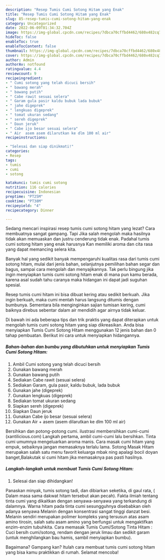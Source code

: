 ```yaml
---
description: "Resep Tumis Cumi Sotong Hitam yang Enak"
title: "Resep Tumis Cumi Sotong Hitam yang Enak"
slug: 85-resep-tumis-cumi-sotong-hitam-yang-enak
category: Uncategorized
date: 2022-06-09T01:34:32.704Z
image: https://img-global.cpcdn.com/recipes/7dbca70cffbd4462/680x482cq70/tumis-cumi-sotong-hitam-foto-resep-utama.jpg
hideToc: false
enableToc: true
enableTocContent: false
thumbnail: https://img-global.cpcdn.com/recipes/7dbca70cffbd4462/680x482cq70/tumis-cumi-sotong-hitam-foto-resep-utama.jpg
cover: https://img-global.cpcdn.com/recipes/7dbca70cffbd4462/680x482cq70/tumis-cumi-sotong-hitam-foto-resep-utama.jpg
author: Admin
authorAv: notfound
ratingvalue: 4.4
reviewcount: 9
recipeingredient:
- " Cumi sotong yang telah dicuci bersih"
- " bawang merah"
- " bawang putih"
- " Cabe rawit sesuai selera"
- " Garam gula pasir kaldu bubuk lada bubuk"
- " jahe digeprek"
- " lengkuas digeprek"
- " tomat ukuran sedang"
- " sereh digeprek"
- " Daun jeruk"
- " Cabe ijo besar sesuai selera"
- " Air  asem asem dilarutkan ke dlm 100 ml air"
recipeinstructions:

- "Selesai dan siap dinikmati!"
categories:
- Resep
tags:
- tumis
- cumi
- sotong

katakunci: tumis cumi sotong 
nutrition: 116 calories
recipecuisine: Indonesian
preptime: "PT25M"
cooktime: "PT38M"
recipeyield: "4"
recipecategory: Dinner

---
```



Sedang mencari inspirasi resep tumis cumi sotong hitam yang lezat? Cara membuatnya sangat gampang. Tapi Jika salah mengolah maka hasilnya tidak akan memuaskan dan justru cenderung tidak enak. Padahal tumis cumi sotong hitam yang enak harusnya Kan memiliki aroma dan cita rasa yang dapat memancing selera kita.


Banyak hal yang sedikit banyak mempengaruhi kualitas rasa dari tumis cumi sotong hitam, mulai dari jenis bahan, selanjutnya pemilihan bahan segar dan bagus, sampai cara mengolah dan menyajikannya. Tak perlu bingung jika ingin menyiapkan tumis cumi sotong hitam enak di mana pun kamu berada, karena asal sudah tahu caranya maka hidangan ini dapat jadi suguhan spesial.

Resep tumis cumi hitam ini bisa dibuat kering atau sedikit berkuah. Jika ingin berkuah, maka cumi mentah harus langsung ditumis dengan bumbunya. Sementara bila menginginkan sajian tumisan kering, cumi baiknya direbus sebentar dalam air mendidih agar airnya tidak keluar.


Di bawah ini ada beberapa tips dan trik praktis yang dapat diterapkan untuk mengolah tumis cumi sotong hitam yang siap dikreasikan. Anda bisa menyiapkan Tumis Cumi Sotong Hitam menggunakan 12 jenis bahan dan 0 tahap pembuatan. Berikut ini cara untuk menyiapkan hidangannya.

<!--inarticleads1-->

##### Bahan-bahan dan bumbu yang dibutuhkan untuk menyiapkan Tumis Cumi Sotong Hitam:

1. Ambil  Cumi sotong yang telah dicuci bersih
1. Gunakan  bawang merah
1. Gunakan  bawang putih
1. Sediakan  Cabe rawit (sesuai selera)
1. Sediakan  Garam, gula pasir, kaldu bubuk, lada bubuk
1. Gunakan  jahe (digeprek)
1. Gunakan  lengkuas (digeprek)
1. Sediakan  tomat ukuran sedang
1. Siapkan  sereh (digeprek)
1. Siapkan  Daun jeruk
1. Gunakan  Cabe ijo besar (sesuai selera)
1. Gunakan  Air + asem (asem dilarutkan ke dlm 100 ml air)


Bersihkan dan potong-potong cumi. ilustrasi membersihkan cumi-cumi (xantilicious.com) Langkah pertama, ambil cumi-cumi lalu bersihkan. Tinta cumi umumnya mengeluarkan aroma manis. Cara masak cumi hitam yang empuk, sebaiknya jangan memasaknya terlalu lama. Sotong Masak Hitam merupakan salah satu menu favorit keluarga mbak ning apalagi bocil doyan banget,Balakutak si cumi hitam jika memasaknya pas pasti hasilnya. 

<!--inarticleads2-->

##### Langkah-langkah untuk membuat Tumis Cumi Sotong Hitam:


1. Selesai dan siap dihidangkan!

Panaskan minyak, tumis sotong tadi, dan dibiarkan seketika, di gaul rata, ( Dalam masa sama dakwat hitam tersebut akan pecah). Fakta ilmiah tentang tinta cumi yang dikaitkan dengan senyawa-senyawa yang terkandung di dalamnya. Warna hitam pada tinta cumi sesungguhnya disebabkan oleh adanya senyawa Melanin dengan konsentrasi sangat tinggi danzat besi. Melanin sendiri merupakan polimer kompleks yang tersusun atas asam amino tirosin, salah satu asam amino yang berfungsi untuk mengaktifkan enzim-enzim tubuhkita. Cara memasak Tumis Cumi/Sotong Tinta Hitam : Cuci bersih cumi/sotong, rendam dengan jeruk limau dan sedikit garam (untuk menghilangkan bau hamis, sambil menyiapkan bumbu). 

Bagaimana? Gampang kan? Itulah cara membuat tumis cumi sotong hitam yang bisa kamu praktikkan di rumah. Selamat mencoba!
